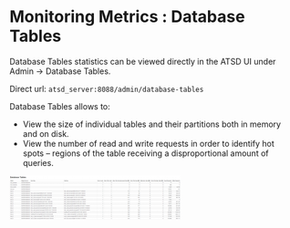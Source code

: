 # Monitoring Metrics : Database Tables


Database Tables statistics can be viewed directly in the ATSD UI under
Admin -\> Database Tables.

Direct url: `atsd_server:8088/admin/database-tables`

Database Tables allows to:

-   View the size of individual tables and their partitions both in
    memory and on disk.
-   View the number of read and write requests in order to identify hot
    spots – regions of the table receiving a disproportional amount of
    queries.

![](images/database_tables_atsd-300x77.png "database_tables_atsd")